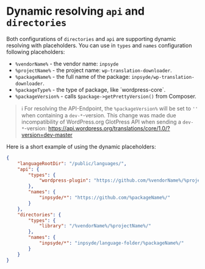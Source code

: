 # Dynamic resolving `api` and `directories`

Both configurations of `directories` and `api` are supporting dynamic resolving with placeholders. You can use in `types` and `names` configuration following placeholders:

- `%vendorName%` - the vendor name: `inpsyde`
- `%projectName%` - the project name: `wp-translation-downloader`.
- `%packageName%` - the full name of the package: `inpsyde/wp-translation-downloader`.
- `%packageType%` - the type of package, like ´wordpress-core`.
- `%packageVersion%` - calls `$package->getPrettyVersion()` from Composer.

> :information_source: For resolving the API-Endpoint, the `%packageVersion%` will be set to `''` when containing a `dev-*`-version.
> This change was made due incompatibility of WordPress.org GlotPress API when sending a `dev-*`-version: https://api.wordpress.org/translations/core/1.0/?version=dev-master

Here is a short example of using the dynamic placeholders:

```json
{
    "languageRootDir": "/public/languages/",
    "api": {
        "types": {
            "wordpress-plugin": "https://github.com/%vendorName%/%projectName%/releases/tag/%version%/"
        },
        "names": {
            "inpsyde/*": "https://github.com/%packageName%/"
        }
    },
    "directories": {
        "types": {
            "library": "/%vendorName%/%projectName%/"
        },
        "names": {
            "inpsyde/*": "inpsyde/language-folder/%packageName%/"
        }
    }
}
```